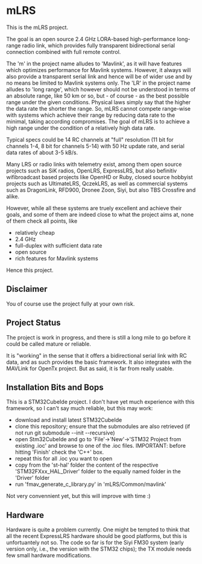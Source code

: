 # mLRS #

This is the mLRS project.

The goal is an open source 2.4 GHz LORA-based high-performance long-range radio link, which provides fully transparent bidirectional serial connection combined with full remote control.

The 'm' in the project name alludes to 'Mavlink', as it will have features which optimizes performance for Mavlink systems. However, it always will also provide a transparent serial link and hence will be of wider use and by no means be limited to Mavlink systems only. The 'LR' in the project name alludes to 'long range', which however should not be understood in terms of an absolute range, like 50 km or so, but - of course - as the best possible range under the given conditions. Physical laws simply say that the higher the data rate the shorter the range. So, mLRS cannot compete range-wise with systems which achieve their range by reducing data rate to the minimal, taking according compromises. The goal of mLRS is to achieve a high range under the condition of a relatively high data rate. 

Typical specs could be 14 RC channels at "full" resolution (11 bit for channels 1-4, 8 bit for channels 5-14) with 50 Hz update rate, and serial data rates of about 3-5 kB/s.

Many LRS or radio links with telemetry exist, among them open source projects such as SiK radios, OpenLRS, ExpressLRS, but also befinitiv wifibroadcast based projects like OpenHD or Ruby, closed source hobbyist projects such as UltimateLRS, QczekLRS, as well as commercial systems such as DragonLink, RFD900, Dronee Zoon, Siyi, but also TBS Crossfire and alike.

However, while all these systems are truely excellent and achieve their goals, and some of them are indeed close to what the project aims at, none of them check all points, like 
- relatively cheap
- 2.4 GHz
- full-duplex with sufficient data rate
- open source
- rich features for Mavlink systems

Hence this project.

## Disclaimer ##

You of course use the project fully at your own risk.

## Project Status ##

The project is work in progress, and there is still a long mile to go before it could be called mature or reliable.

It is "working" in the sense that it offers a bidirectional serial link with RC data, and as such provides the basic framework. It also integrates with the MAVLink for OpenTx project. But as said, it is far from really usable.

## Installation Bits and Bops ##

This is a STM32CubeIde project. I don't have yet much experience with this framework, so I can't say much reliable, but this may work:
- download and install latest STM32CubeIde
- clone this repository; ensure that the submodules are also retrieved (if not run git submodule --init --recursive)
- open Stm32CubeIde and go to 'File'->'New'->'STM32 Project from existing .ioc' and browse to one of the .ioc files. IMPORTANT: before hitting 'Finish' check the 'C++' box.
- repeat this for all .ioc you want to open
- copy from the 'st-hal' folder the content of the respective 'STM32FXxx_HAL_Driver' folder to the equally named folder in the 'Driver' folder
- run 'fmav_generate_c_library.py' in 'mLRS/Common/mavlink'

Not very convennient yet, but this will improve with time :)

## Hardware ##

Hardware is quite a problem currently. One might be tempted to think that all the recent ExpressLRS hardware should be good platforms, but this is unfortuantely not so. The code so far is for the Siyi FM30 system (early version only, i.e., the version with the STM32 chips); the TX module needs few small hardware modifications.